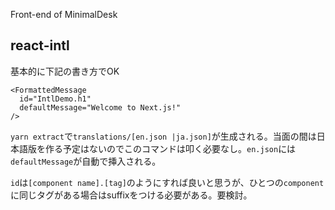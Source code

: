 Front-end of MinimalDesk

## react-intl
基本的に下記の書き方でOK
```
<FormattedMessage
  id="IntlDemo.h1"
  defaultMessage="Welcome to Next.js!" 
/>
```

`yarn extract`で`translations/[en.json |ja.json]`が生成される。当面の間は日本語版を作る予定はないのでこのコマンドは叩く必要なし。`en.json`には`defaultMessage`が自動で挿入される。

`id`は`[component name].[tag]`のようにすれば良いと思うが、ひとつの`component`に同じタグがある場合はsuffixをつける必要がある。要検討。